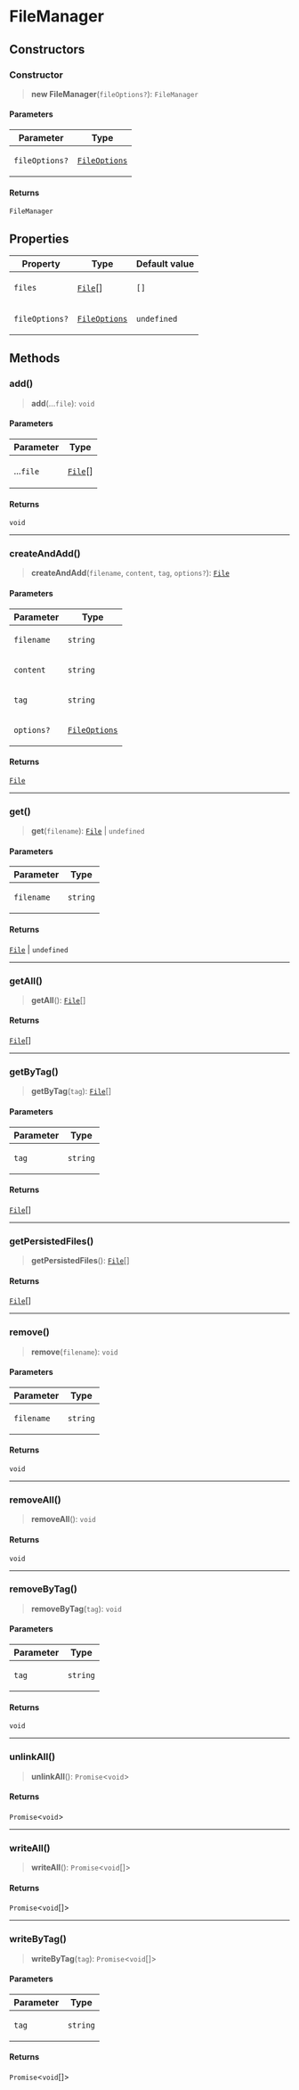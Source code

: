 # FileManager

## Constructors

### Constructor

> **new FileManager**(`fileOptions?`): `FileManager`

#### Parameters

<table>
<thead>
<tr>
<th>Parameter</th>
<th>Type</th>
</tr>
</thead>
<tbody>
<tr>
<td>

`fileOptions?`

</td>
<td>

[`FileOptions`](../interfaces/FileOptions.md)

</td>
</tr>
</tbody>
</table>

#### Returns

`FileManager`

## Properties

<table>
<thead>
<tr>
<th>Property</th>
<th>Type</th>
<th>Default value</th>
</tr>
</thead>
<tbody>
<tr>
<td>

<a id="files"></a> `files`

</td>
<td>

[`File`](File.md)[]

</td>
<td>

`[]`

</td>
</tr>
<tr>
<td>

<a id="fileoptions"></a> `fileOptions?`

</td>
<td>

[`FileOptions`](../interfaces/FileOptions.md)

</td>
<td>

`undefined`

</td>
</tr>
</tbody>
</table>

## Methods

### add()

> **add**(...`file`): `void`

#### Parameters

<table>
<thead>
<tr>
<th>Parameter</th>
<th>Type</th>
</tr>
</thead>
<tbody>
<tr>
<td>

...`file`

</td>
<td>

[`File`](File.md)[]

</td>
</tr>
</tbody>
</table>

#### Returns

`void`

---

### createAndAdd()

> **createAndAdd**(`filename`, `content`, `tag`, `options?`): [`File`](File.md)

#### Parameters

<table>
<thead>
<tr>
<th>Parameter</th>
<th>Type</th>
</tr>
</thead>
<tbody>
<tr>
<td>

`filename`

</td>
<td>

`string`

</td>
</tr>
<tr>
<td>

`content`

</td>
<td>

`string`

</td>
</tr>
<tr>
<td>

`tag`

</td>
<td>

`string`

</td>
</tr>
<tr>
<td>

`options?`

</td>
<td>

[`FileOptions`](../interfaces/FileOptions.md)

</td>
</tr>
</tbody>
</table>

#### Returns

[`File`](File.md)

---

### get()

> **get**(`filename`): [`File`](File.md) \| `undefined`

#### Parameters

<table>
<thead>
<tr>
<th>Parameter</th>
<th>Type</th>
</tr>
</thead>
<tbody>
<tr>
<td>

`filename`

</td>
<td>

`string`

</td>
</tr>
</tbody>
</table>

#### Returns

[`File`](File.md) \| `undefined`

---

### getAll()

> **getAll**(): [`File`](File.md)[]

#### Returns

[`File`](File.md)[]

---

### getByTag()

> **getByTag**(`tag`): [`File`](File.md)[]

#### Parameters

<table>
<thead>
<tr>
<th>Parameter</th>
<th>Type</th>
</tr>
</thead>
<tbody>
<tr>
<td>

`tag`

</td>
<td>

`string`

</td>
</tr>
</tbody>
</table>

#### Returns

[`File`](File.md)[]

---

### getPersistedFiles()

> **getPersistedFiles**(): [`File`](File.md)[]

#### Returns

[`File`](File.md)[]

---

### remove()

> **remove**(`filename`): `void`

#### Parameters

<table>
<thead>
<tr>
<th>Parameter</th>
<th>Type</th>
</tr>
</thead>
<tbody>
<tr>
<td>

`filename`

</td>
<td>

`string`

</td>
</tr>
</tbody>
</table>

#### Returns

`void`

---

### removeAll()

> **removeAll**(): `void`

#### Returns

`void`

---

### removeByTag()

> **removeByTag**(`tag`): `void`

#### Parameters

<table>
<thead>
<tr>
<th>Parameter</th>
<th>Type</th>
</tr>
</thead>
<tbody>
<tr>
<td>

`tag`

</td>
<td>

`string`

</td>
</tr>
</tbody>
</table>

#### Returns

`void`

---

### unlinkAll()

> **unlinkAll**(): `Promise`\<`void`\>

#### Returns

`Promise`\<`void`\>

---

### writeAll()

> **writeAll**(): `Promise`\<`void`[]\>

#### Returns

`Promise`\<`void`[]\>

---

### writeByTag()

> **writeByTag**(`tag`): `Promise`\<`void`[]\>

#### Parameters

<table>
<thead>
<tr>
<th>Parameter</th>
<th>Type</th>
</tr>
</thead>
<tbody>
<tr>
<td>

`tag`

</td>
<td>

`string`

</td>
</tr>
</tbody>
</table>

#### Returns

`Promise`\<`void`[]\>
